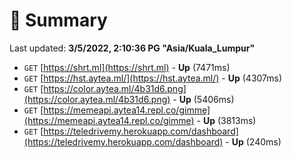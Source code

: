 # 📖 Summary
Last updated: **3/5/2022, 2:10:36 PG "Asia/Kuala_Lumpur"**

- `GET` [https://shrt.ml](https://shrt.ml) - **Up** (7471ms)
- `GET` [https://hst.aytea.ml/](https://hst.aytea.ml/) - **Up** (4307ms)
- `GET` [https://color.aytea.ml/4b31d6.png](https://color.aytea.ml/4b31d6.png) - **Up** (5406ms)
- `GET` [https://memeapi.aytea14.repl.co/gimme](https://memeapi.aytea14.repl.co/gimme) - **Up** (3813ms)
- `GET` [https://teledrivemy.herokuapp.com/dashboard](https://teledrivemy.herokuapp.com/dashboard) - **Up** (240ms)
